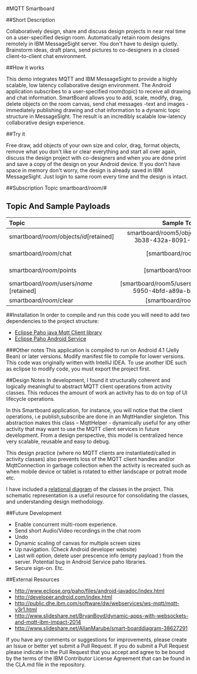 #MQTT Smartboard

##Short Description

Collaboratively design, share and discuss design projects in near real time on a user-specified design room. Automatically retain room designs remotely in IBM MessageSight server.  You don't have to design quietly. Brainstorm ideas, draft plans, send pictures to co-designers in a closed client-to-client chat environment.

##How it works

This demo integrates MQTT and IBM MessageSight to provide a highly scalable, low latency collaborative design environment. The Android application subscribes to a user-specified room(topic) to receive all drawing and chat information. SmartBoard allows you to add, scale, modify, drag, delete objects on  the room canvas, send chat messages -text and images -  immediately publishing drawing and chat information to a dynamic topic structure in MessageSight. The result is an incredibly scalable low-latency collaborative design experience.

##Try it

Free draw, add objects of your own size and color, drag, format objects, remove what you don't like or clear everything and start all over again, discuss the design project with co-designers  and when you are done print and save a copy of the design on your Android device.  If you don't have space in memory don't worry, the design is already saved in IBM MessageSight. Just login to same room every time and the design is intact.

##Subscription Topic
smartboard/*room*/#

## Topic And Sample Payloads

|Topic |Sample Topic|Sample Payload
|:------ |:---------:|:------------|
|smartboard/*room*/objects/*id*[retained]| smartboard/room5/objects/2167f29d-3b38-432a-8091-6f20bfbff7b5| {"id":"2167f29d-3b38-432a-8091-6f20bfbff7b5","dimens":"382 330 620 517","type":"Rectangle","color":-16777216,"clientId":"paho-917066198329565","size":5} |
|smartboard/*room*/chat|[smartboard/room5/chat]| {"selfie":"tjaXL...\n","message":"Allan: Hey dude!","time":"2014-09-02 16:07:55","username":"Allan%adb7177b-d39c-46cb-a6f1-235392b99873","type":"Chat","clientId":"paho-917066198329565","direction":false}|
|smartboard/*room*/points|[smartboard/room5/points]|{"color":-16777216,"brushSize":5,"mX":784.2857055664063,"drawActionFlag":0,"type":"Point","clientId":"paho-917066198329565","mode":"pencil","mY":448.71429443359375}|
|smartboard/*room*/users/*name* [retained]|[smartboard/room5/users/Allan%71afd4f2-5950-4bfd-a89a-baf73271f80c]|{"selfie":"tja...\n","time":"2014-09-02 15:59:39","type":"User","status":"online","clientId":"paho-916727881160387","userId":"Allan%3e743630-8cfa-4f74-bce0-3705bb83fe2b"}|
|smartboard/*room*/clear|[smartboard/room5/clear]|{"type":"ClearScreen"}|


##Installation
In order to compile and run this code you will need to add two dependencies to the project structure:
- [Eclipse Paho java Mqtt Client library](http://www.eclipse.org/paho/clients/java/)
- [Eclipse Paho Android Service](http://www.eclipse.org/paho/clients/android/)

###Other notes
This application is compiled to run on Android 4.1 (Jelly Bean) or later versions. Modify manifest file to
compile for lower versions.
This code was originally written with IntelliJ IDEA.
To use another IDE such as eclipse to modify code, you must export the project first.

##Design Notes
In development, I found it structurally coherent and logically meaningful to abstract MQTT client operations from activity classes.  This reduces the amount of work an activity has to do on top of UI lifecycle operations. 

In this Smartboard application, for instance, you will notice that the client operations, i.e publish,subscribe are done in an MqttHandler singleton. This abstraction makes this class – MqttHelper - dynamically useful for any other activity that may want to use the MQTT client services  in future development. From a design perspective, this model is centralized hence very scalable, reusable and easy to debug. 

This design practice (where no MQTT clients are instantiated/called in activity classes) also prevents loss of the MQTT client handles and/or MqttConnection in garbage collection when the activity is recreated such as when mobile device or tablet is rotated to either landscape or potrait mode etc.

I have included a [relational diagram](http://www.slideshare.net/AllanMarube/smart-boarddiagram-38627291) of the classes in the project. This schematic representation is a useful resource for consolidating the classes, and understanding design methodology.

##Future Development

- Enable concurrent multi-room experience.
- Send short Audio/Video recordings in the chat room
- Undo 
- Dynamic scaling of canvas for multiple screen sizes
- Up navigation. (Check Android developer website)
- Last will option, delete user prescence info (empty payload ) from the server. Potential bug in Android Service  paho libraries.
- Secure sign-on. Etc.

##External Resources

- http://www.eclipse.org/paho/files/android-javadoc/index.html
- http://developer.android.com/index.html
- http://public.dhe.ibm.com/software/dw/webservices/ws-mqtt/mqtt-v3r1.html
- http://www.slideshare.net/BryanBoyd/dynamic-apps-with-websockets-and-mqtt-ibm-impact-2014
- http://www.slideshare.net/AllanMarube/smart-boarddiagram-38627291

If you have any comments or suggestions for improvements, please create an Issue or better yet submit a Pull Request. If you do submit a Pull Request please indicate in the Pull Request that you accept and agree to be bound by the terms of the IBM Contributor License Agreement that can be found in the CLA.md file in the repository.
